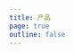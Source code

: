 ```yaml
---
title: 产品
page: true
outline: false
---
```


<script setup>
import AllProducts from '../AllProducts.vue'
</script>

<AllProducts category="蝶阀" />
